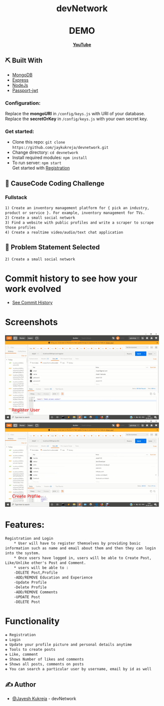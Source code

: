 <div align="center">

# devNetwork

</div>

<div align="center">

# DEMO

#### [YouTube](https://youtu.be/6WhdVqCRES8)

</div>

## ⛏️ Built With <a name = "tech_stack"></a>

- [MongoDB](https://www.mongodb.com/)
- [Express](https://expressjs.com/)
- [NodeJs](https://nodejs.org/en/)
- [Passport-jwt](http://www.passportjs.org/packages/passport-jwt/)

### Configuration:

Replace the **mongoURI** in `/config/keys.js` with URI of your database.
Replace the **secretOrKey** in `/config/keys.js` with your own secret key.

### Get started:

- Clone this repo: `git clone https://github.com/jaykukreja/devnetwork.git`
- Change directory: `cd devnetwork`
- Install required modules: `npm install`
- To run server: `npm start`\
  Get started with [Registration](http://localhost:5000/api/users/register)

## 🧐 CauseCode Coding Challenge <a name = "Create a small social network"></a>

### Fullstack

    1) Create an inventory management platform for { pick an industry, product or service }. For example, inventory management for TVs.
    2) Create a small social network
    3) Find a website with public profiles and write a scraper to scrape those profiles
    4) Create a realtime video/audio/text chat application

## 🧐 Problem Statement Selected <a name = "problem_statement"></a>

    2) Create a small social network

# Commit history to see how your work evolved

- [See Commit History](https://github.com/jaykukreja/devnetwork/commits/master/)

# Screenshots <a name = "Screenshots"></a>

<img src="screenshots/1.png" alt="1.png"/>
<img src="screenshots/3.png" alt="3.png"/>

# Features:

    Registration and Login
        * User will have to register themselves by providing basic information such as name and email about them and then they can login into the system.
        * Once users have logged in, users will be able to Create Post, Like/Unlike other's Post and Comment.
        * users will be able to :
        -DELETE Post,Profile 
        -ADD/REMOVE Education and Experience
        -Update Profile
        -Delete Profile
        -ADD/REMOVE Comments
        -UPDATE Post
        -DELETE Post
        
        

# Functionality

    ❖ Registration
    ❖ Login
    ❖ Update your profile picture and personal details anytime
    ❖ Tools to create posts
    ❖ Like, comment
    ❖ Shows Number of likes and comments
    ❖ Shows all posts, comments on posts
    ❖ You can search a particular user by username, email by id as well

## ✍️ Author <a name = "Jayesh Kukreja"></a>

- [@Jayesh Kukreja](https://github.com/jaykukreja) - devNetwork
